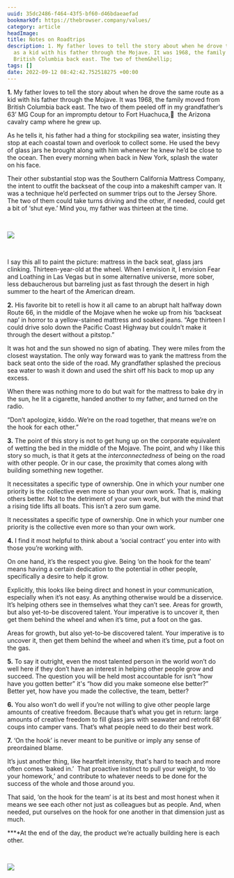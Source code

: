 ```yaml
---
uuid: 35dc2486-f464-43f5-bf60-d46bdaeaefad
bookmarkOf: https://thebrowser.company/values/
category: article
headImage:
title: Notes on Roadtrips
description: 1. My father loves to tell the story about when he drove the same route
  as a kid with his father through the Mojave. It was 1968, the family moved from
  British Columbia back east. The two of them&hellip;
tags: []
date: 2022-09-12 08:42:42.752518275 +00:00
---
```


**1\.** My father loves to tell the story about when he drove the same route as a kid with his father through the Mojave. It was 1968, the family moved from British Columbia back east. The two of them peeled off in my grandfather’s 63’ MG Coup for an impromptu detour to Fort Huachuca,📌  the Arizona cavalry camp where he grew up. 

As he tells it, his father had a thing for stockpiling sea water, insisting they stop at each coastal town and overlook to collect some. He used the bevy of glass jars he brought along with him whenever he knew he’d be close to the ocean. Then every morning when back in New York, splash the water on his face. 

Their other substantial stop was the Southern California Mattress Company, the intent to outfit the backseat of the coup into a makeshift camper van. It was a technique he’d perfected on summer trips out to the Jersey Shore. The two of them could take turns driving and the other, if needed, could get a bit of ‘shut eye.’ Mind you, my father was thirteen at the time. 

‍

![](images/beds.svg)

‍

I say this all to paint the picture: mattress in the back seat, glass jars clinking. Thirteen-year-old at the wheel. When I envision it, I envision Fear and Loathing in Las Vegas but in some alternative universe, more sober, less debaucherous but barreling just as fast through the desert in high summer to the heart of the American dream. 

**2\.** His favorite bit to retell is how it all came to an abrupt halt halfway down Route 66, in the middle of the Mojave when he woke up from his ‘backseat nap’ in horror to a yellow-stained mattress and soaked jeans. “Age thirteen I could drive solo down the Pacific Coast Highway but couldn’t make it through the desert without a pitstop.” 

It was hot and the sun showed no sign of abating. They were miles from the closest waystation. The only way forward was to yank the mattress from the back seat onto the side of the road. My grandfather splashed the precious sea water to wash it down and used the shirt off his back to mop up any excess. 

When there was nothing more to do but wait for the mattress to bake dry in the sun, he lit a cigarette, handed another to my father, and turned on the radio. 

“Don’t apologize, kiddo. We’re on the road together, that means we’re on the hook for each other.” 

**3\.** The point of this story is not to get hung up on the corporate equivalent of wetting the bed in the middle of the Mojave. The point, and why I like this story so much, is that it gets at the _interconnectedness_ of being on the road with other people. Or in our case, the proximity that comes along with building something new together. 

It necessitates a specific type of ownership. One in which your number one priority is the collective even more so than your own work. That is, making others better. Not to the detriment of your own work, but with the mind that a rising tide lifts all boats. This isn’t a zero sum game. 

It necessitates a specific type of ownership. One in which your number one priority is the collective even more so than your own work.

**4\.** I find it most helpful to think about a ‘social contract’ you enter into with those you’re working with. 

On one hand, it’s the respect you give. Being ‘on the hook for the team’ means having a certain dedication to the potential in other people, specifically a desire to help it grow. 

Explicitly, this looks like being direct and honest in your communication, especially when it’s not easy. As anything otherwise would be a disservice. It’s helping others see in themselves what they can’t see. Areas for growth, but also yet-to-be discovered talent. Your imperative is to uncover it, then get them behind the wheel and when it’s time, put a foot on the gas. 

Areas for growth, but also yet-to-be discovered talent. Your imperative is to uncover it, then get them behind the wheel and when it’s time, put a foot on the gas.

**5\.** To say it outright, even the most talented person in the world won’t do well here if they don’t have an interest in helping other people grow and succeed. The question you will be held most accountable for isn’t “how have you gotten better” it's “how did you make someone else better?” Better yet, how have you made the collective, the team, better?

**6\.** You also won’t do well if you’re not willing to give other people large amounts of creative freedom. Because that’s what you get in return: large amounts of creative freedom to fill glass jars with seawater and retrofit 68’ coups into camper vans. That’s what people need to do their best work. 

**7\.** ‘On the hook’ is never meant to be punitive or imply any sense of preordained blame.

It’s just another thing, like heartfelt intensity, that's hard to teach and more often comes ‘baked in.’  That proactive instinct to pull your weight, to ‘do your homework,’ and contribute to whatever needs to be done for the success of the whole and those around you. 

That said, ‘on the hook for the team’ is at its best and most honest when it means we see each other not just as colleagues but as people. And, when needed, put ourselves on the hook for one another in that dimension just as much. 

**‍**At the end of the day, the product we’re actually building here is each other.

‍

![](images/Frame-36.svg)